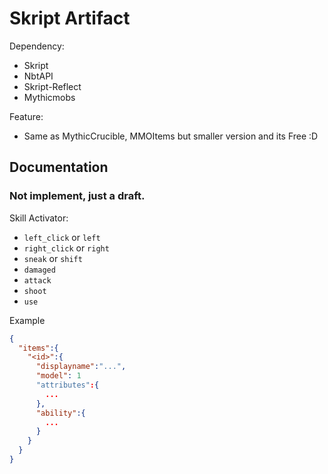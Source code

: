 # Skript Artifact

Dependency:
- Skript
- NbtAPI
- Skript-Reflect
- Mythicmobs

Feature:
- Same as MythicCrucible, MMOItems but smaller version and its Free :D

## Documentation
### Not implement, just a draft.

Skill Activator:
- `left_click` or  `left`
- `right_click` or `right`
- `sneak` or `shift`
- `damaged`
- `attack`
- `shoot`
- `use`

Example

```json
{
  "items":{
    "<id>":{
      "displayname":"...",
      "model": 1
      "attributes":{
        ...
      },
      "ability":{
        ...
      }
    }
  }
}
```
